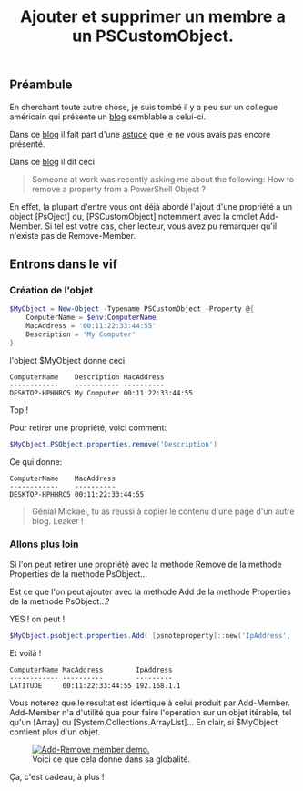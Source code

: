 ﻿---
title: "Ajouter et supprimer un membre a un PSCustomObject."
excerpt: "Add-Member n'est pas indispensable, et Remove-Member pourrait être écrit."
category: PowerShell
classes: wide
comments: true
tags: 
  - PowerShell
  - Tips
header:
  teaser: /assets/images/2023-01-02_13h21_54.webp
  image_description: "Apercu du code."
---

## Préambule

En cherchant toute autre chose, je suis tombé il y a peu sur un collegue américain qui présente un [blog](https://lazywinadmin.com/) semblable a celui-ci.

Dans ce [blog](https://lazywinadmin.com/) il fait part d'une [astuce](https://lazywinadmin.com/2017/06/Remove_PSObject_Property.html) que je ne vous avais pas encore présenté.

Dans ce [blog](https://lazywinadmin.com/) il dit ceci

> Someone at work was recently asking me about the following: How to remove a property from a PowerShell Object ?

En effet, la plupart d'entre vous ont déjà abordé l'ajout d'une propriété a un object [PsOject] ou, [PSCustomObject] notemment avec la cmdlet Add-Member. Si tel est votre cas, cher lecteur, vous avez pu remarquer qu'il n'existe pas de Remove-Member.

## Entrons dans le vif

### Création de l'objet

```powershell
$MyObject = New-Object -Typename PSCustomObject -Property @{
    ComputerName = $env:ComputerName
    MacAddress = '00:11:22:33:44:55'
    Description = 'My Computer'
}
```

l'object $MyObject donne ceci

```
ComputerName    Description MacAddress
------------    ----------- ----------
DESKTOP-HPHHRC5 My Computer 00:11:22:33:44:55
```

Top ! 

Pour retirer une propriété, voici comment:

```powershell
$MyObject.PSObject.properties.remove('Description')
```

Ce qui donne:

```
ComputerName    MacAddress
------------    ----------
DESKTOP-HPHHRC5 00:11:22:33:44:55
```

> Génial Mickael, tu as reussi à copier le contenu d'une page d'un autre blog. Leaker !

### Allons plus loin

Si l'on peut retirer une propriété avec la methode Remove de la methode Properties de la methode PsObject...

Est ce que l'on peut ajouter avec la methode Add de la methode Properties de la methode PsObject...?

YES ! on peut !

```powershell
$MyObject.psobject.properties.Add( [psnoteproperty]::new('IpAddress', '192.168.1.1') )
```

Et voilà !

```
ComputerName MacAddress        IpAddress  
------------ ----------        ---------  
LATITUDE     00:11:22:33:44:55 192.168.1.1
```

Vous noterez que le resultat est identique à celui produit par Add-Member. Add-Member n'a d'utilité que pour faire l'opération sur un objet itérable, tel qu'un [Array] ou [System.Collections.ArrayList]... En clair, si $MyObject contient plus d'un objet.

<figure style="width: 400px" class="align-center">
	<a href="{{ site.url }}{{ site.baseurl }}/assets/images/2023-01-02_13h21_54.webp"><img src="{{ site.url }}{{ site.baseurl }}/assets/images/2023-01-02_13h21_54.webp" alt="Add-Remove member demo."></a>
  <figcaption>Voici ce que cela donne dans sa globalité.</figcaption>
</figure>

Ça, c'est cadeau, à plus !